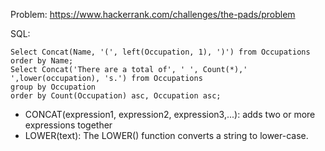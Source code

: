 Problem: https://www.hackerrank.com/challenges/the-pads/problem

SQL: 
```
Select Concat(Name, '(', left(Occupation, 1), ')') from Occupations order by Name; 
Select Concat('There are a total of', ' ', Count(*),' ',lower(occupation), 's.') from Occupations 
group by Occupation 
order by Count(Occupation) asc, Occupation asc;  
```


- CONCAT(expression1, expression2, expression3,...): adds two or more expressions together
- LOWER(text): The LOWER() function converts a string to lower-case.
